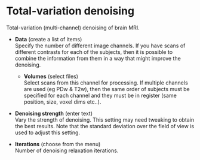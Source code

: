 # Total-variation denoising  
Total-variation (multi-channel) denoising of brain MRI.   

* **Data** (create a list of items)  
Specify the number of different image channels. If you have scans of different contrasts for each of the subjects, then it is possible to combine the information from them in a way that might improve the denoising.   

    * **Volumes** (select files)  
    Select scans from this channel for processing. If multiple channels are used (eg PDw & T2w), then the same order of subjects must be specified for each channel and they must be in register (same position, size, voxel dims etc..).   

* **Denoising strength** (enter text)  
Vary the strength of denoising. This setting may need tweaking to obtain the best results. Note that the standard deviation over the field of view is used to adjust this setting.   

* **Iterations** (choose from the menu)  
Number of denoising relaxation iterations.   
